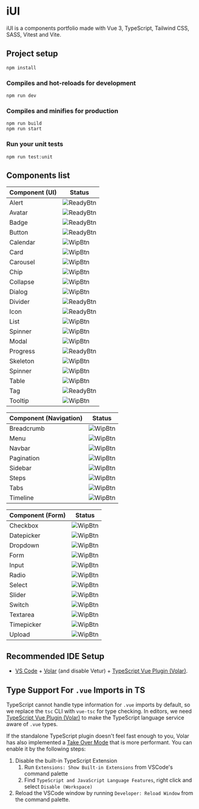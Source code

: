 # iUI

iUI is a components portfolio made with Vue 3, TypeScript, Tailwind CSS, SASS, Vitest and Vite.

## Project setup

```
npm install
```

### Compiles and hot-reloads for development

```
npm run dev
```

### Compiles and minifies for production

```
npm run build
npm run start
```

### Run your unit tests

```
npm run test:unit
```

## Components list

| Component (UI) | Status      |
| -------------- | ----------- |
| Alert          | ![ReadyBtn] |
| Avatar         | ![ReadyBtn] |
| Badge          | ![ReadyBtn] |
| Button         | ![ReadyBtn] |
| Calendar       | ![WipBtn]   |
| Card           | ![WipBtn]   |
| Carousel       | ![WipBtn]   |
| Chip           | ![WipBtn]   |
| Collapse       | ![WipBtn]   |
| Dialog         | ![WipBtn]   |
| Divider        | ![ReadyBtn] |
| Icon           | ![ReadyBtn] |
| List           | ![WipBtn]   |
| Spinner        | ![WipBtn]   |
| Modal          | ![WipBtn]   |
| Progress       | ![ReadyBtn] |
| Skeleton       | ![WipBtn]   |
| Spinner        | ![WipBtn]   |
| Table          | ![WipBtn]   |
| Tag            | ![ReadyBtn] |
| Tooltip        | ![WipBtn]   |

| Component (Navigation) | Status    |
| ---------------------- | --------- |
| Breadcrumb             | ![WipBtn] |
| Menu                   | ![WipBtn] |
| Navbar                 | ![WipBtn] |
| Pagination             | ![WipBtn] |
| Sidebar                | ![WipBtn] |
| Steps                  | ![WipBtn] |
| Tabs                   | ![WipBtn] |
| Timeline               | ![WipBtn] |

| Component (Form) | Status    |
| ---------------- | --------- |
| Checkbox         | ![WipBtn] |
| Datepicker       | ![WipBtn] |
| Dropdown         | ![WipBtn] |
| Form             | ![WipBtn] |
| Input            | ![WipBtn] |
| Radio            | ![WipBtn] |
| Select           | ![WipBtn] |
| Slider           | ![WipBtn] |
| Switch           | ![WipBtn] |
| Textarea         | ![WipBtn] |
| Timepicker       | ![WipBtn] |
| Upload           | ![WipBtn] |

## Recommended IDE Setup

- [VS Code](https://code.visualstudio.com/) + [Volar](https://marketplace.visualstudio.com/items?itemName=Vue.volar) (and disable Vetur) + [TypeScript Vue Plugin (Volar)](https://marketplace.visualstudio.com/items?itemName=Vue.vscode-typescript-vue-plugin).

## Type Support For `.vue` Imports in TS

TypeScript cannot handle type information for `.vue` imports by default, so we replace the `tsc` CLI with `vue-tsc` for type checking. In editors, we need [TypeScript Vue Plugin (Volar)](https://marketplace.visualstudio.com/items?itemName=Vue.vscode-typescript-vue-plugin) to make the TypeScript language service aware of `.vue` types.

If the standalone TypeScript plugin doesn't feel fast enough to you, Volar has also implemented a [Take Over Mode](https://github.com/johnsoncodehk/volar/discussions/471#discussioncomment-1361669) that is more performant. You can enable it by the following steps:

1. Disable the built-in TypeScript Extension
   1. Run `Extensions: Show Built-in Extensions` from VSCode's command palette
   2. Find `TypeScript and JavaScript Language Features`, right click and select `Disable (Workspace)`
2. Reload the VSCode window by running `Developer: Reload Window` from the command palette.

[ReadyBtn]: https://img.shields.io/badge/Ready!-37a779?style=for-the-badge
[WipBtn]: https://img.shields.io/badge/WIP-105090?style=for-the-badge
